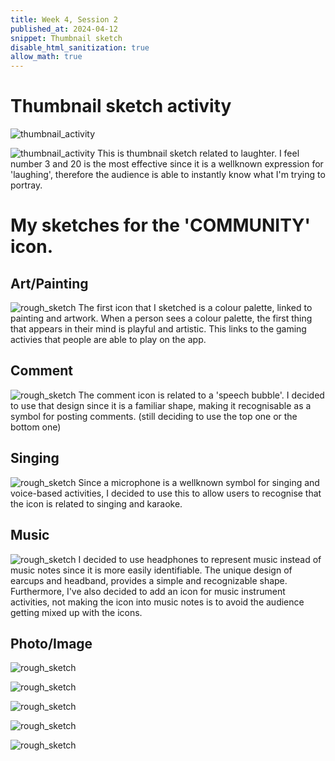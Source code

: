 ```yaml
---
title: Week 4, Session 2
published_at: 2024-04-12
snippet: Thumbnail sketch 
disable_html_sanitization: true
allow_math: true
---
```

# Thumbnail sketch activity
![thumbnail_activity](/static/W4/laugh1.jpeg)

![thumbnail_activity](/static/W4/laugh2.jpeg)
This is thumbnail sketch related to laughter. I feel number 3 and 20 is the most effective since it is a wellknown expression for 'laughing', therefore the audience is able to instantly know what I'm trying to portray. 

# My sketches for the 'COMMUNITY' icon. 


## Art/Painting
![rough_sketch](/static/W4/art.jpeg)
The first icon that I sketched is a colour palette, linked to painting and artwork. When a person sees a colour palette, the first thing that appears in their mind is playful and artistic. This links to the gaming activies that people are able to play on the app. 


## Comment
![rough_sketch](/static/W4/comment.jpeg)
The comment icon is related to a 'speech bubble'. I decided to use that design since it is a familiar shape, making it recognisable as a symbol for posting comments. (still deciding to use the top one or the bottom one)


## Singing
![rough_sketch](/static/W4/microphone.jpeg)
Since a microphone is a wellknown symbol for singing and voice-based activities, I decided to use this to allow users to recognise that the icon is related to singing and karaoke.


## Music
![rough_sketch](/static/W4/music.jpeg)
I decided to use headphones to represent music instead of music notes since it is more easily identifiable. The unique design of earcups and headband, provides a simple and recognizable shape. Furthermore, I've also decided to add an icon for music instrument activities, not making the icon into music notes is to avoid the audience getting mixed up with the icons. 


## Photo/Image
![rough_sketch](/static/W4/photo.jpeg)


![rough_sketch](/static/W4/piano.jpeg)

![rough_sketch](/static/W4/post.jpeg)

![rough_sketch](/static/W4/profile.jpeg)

![rough_sketch](/static/W4/video.jpeg)
